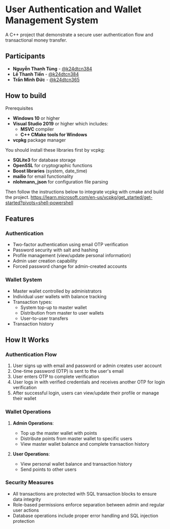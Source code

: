 ﻿# User Authentication and Wallet Management System

A C++ project that demonstrate a secure user authentication flow and transactional money transfer.

## Participants
- **Nguyễn Thanh Tùng** - [@k24dtcn384](tungnt.k24dtcn344@stu.ptit.edu.vn)
- **Lê Thanh Tiến** - [@k24dtcn384](tienlt.k24dtcn384@stu.ptit.edu.vn)
- **Trần Minh Đức** - [@k24dtcn365](ductm.k24dtcn365@stu.ptit.edu.vn)

## How to build

Prerequisites
- **Windows 10** or higher
- **Visual Studio 2019** or higher which includes:
  - **MSVC** compiler
  - **C++ CMake tools for Windows**
- **vcpkg** package manager

You should install these libraries first by vcpkg:
- **SQLite3** for database storage
- **OpenSSL** for cryptographic functions
- **Boost libraries** (system, date_time)
- **mailio** for email functionality
- **nlohmann_json** for configuration file parsing

Then follow the instructions below to integrate vcpkg with cmake and build the project.
https://learn.microsoft.com/en-us/vcpkg/get_started/get-started?pivots=shell-powershell


## Features

### Authentication
- Two-factor authentication using email OTP verification
- Password security with salt and hashing
- Profile management (view/update personal information)
- Admin user creation capability
- Forced password change for admin-created accounts

### Wallet System
- Master wallet controlled by administrators
- Individual user wallets with balance tracking
- Transaction types:
  - System top-up to master wallet
  - Distribution from master to user wallets
  - User-to-user transfers
- Transaction history

## How It Works

### Authentication Flow
1. User signs up with email and password or admin creates user account
2. One-time password (OTP) is sent to the user's email
3. User enters OTP to complete verification
4. User logs in with verified credentials and receives another OTP for login verification
5. After successful login, users can view/update their profile or manage their wallet

### Wallet Operations
1. **Admin Operations**:
   - Top up the master wallet with points
   - Distribute points from master wallet to specific users
   - View master wallet balance and complete transaction history

2. **User Operations**:
   - View personal wallet balance and transaction history
   - Send points to other users

### Security Measures
- All transactions are protected with SQL transaction blocks to ensure data integrity
- Role-based permissions enforce separation between admin and regular user actions
- Database operations include proper error handling and SQL injection protection